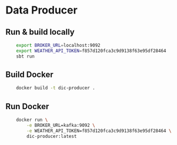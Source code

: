 # Data Producer

## Run & build locally

```bash
    export BROKER_URL=localhost:9092
    export WEATHER_API_TOKEN=f857d120fca3c9d9138f63e95df28464
    sbt run
```

## Build Docker

```bash
    docker build -t dic-producer .
```

## Run Docker

```bash
    docker run \
        -e BROKER_URL=kafka:9092 \
        -e WEATHER_API_TOKEN=f857d120fca3c9d9138f63e95df28464 \
        dic-producer:latest
```
